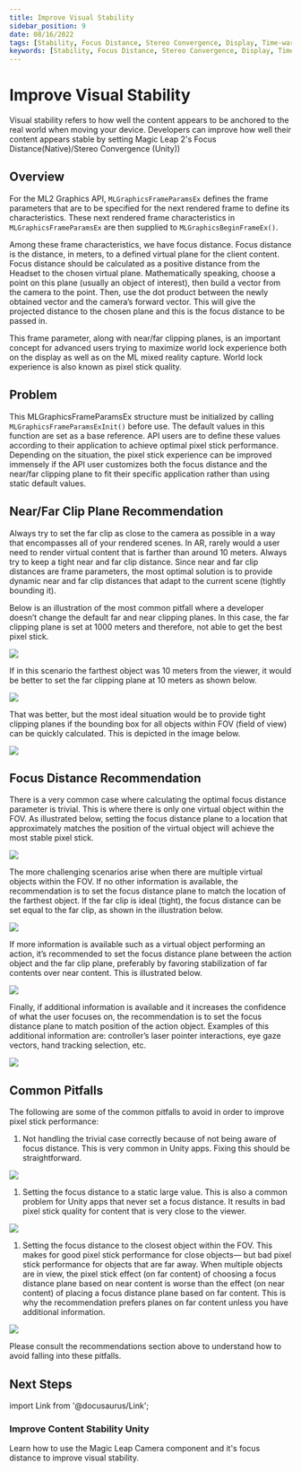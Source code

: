 ```yaml
---
title: Improve Visual Stability
sidebar_position: 9
date: 08/16/2022
tags: [Stability, Focus Distance, Stereo Convergence, Display, Time-warp]
keywords: [Stability, Focus Distance, Stereo Convergence, Display, Time-warp]
---
```


# Improve Visual Stability

Visual stability refers to how well the content appears to be anchored to the real world when moving your device. Developers can improve how well their content appears stable by setting Magic Leap 2's Focus Distance(Native)/Stereo Convergence (Unity))

## Overview

For the ML2 Graphics API, `MLGraphicsFrameParamsEx` defines the frame parameters that are to be specified for the next rendered frame to define its characteristics. These next rendered frame characteristics in `MLGraphicsFrameParamsEx` are then supplied to `MLGraphicsBeginFrameEx()`.

Among these frame characteristics, we have focus distance. Focus distance is the distance, in meters, to a defined virtual plane for the client content. Focus distance should be calculated as a positive distance from the Headset to the chosen virtual plane. Mathematically speaking, choose a point on this plane (usually an object of interest), then build a vector from the camera to the point. Then, use the dot product between the newly obtained vector and the camera’s forward vector. This will give the projected distance to the chosen plane and this is the focus distance to be passed in.

This frame parameter, along with near/far clipping planes, is an important concept for advanced users trying to maximize world lock experience both on the display as well as on the ML mixed reality capture. World lock experience is also known as pixel stick quality.

## Problem

This MLGraphicsFrameParamsEx structure must be initialized by calling `MLGraphicsFrameParamsExInit()`  before use. The default values in this function are set as a base reference. API users are to define these values according to their application to achieve optimal pixel stick performance. Depending on the situation, the pixel stick experience can be improved immensely if the API user customizes both the focus distance and the near/far clipping plane to fit their specific application rather than using static default values.

## Near/Far Clip Plane Recommendation

Always try to set the far clip as close to the camera as possible in a way that encompasses all of your rendered scenes. In AR, rarely would a user need to render virtual content that is farther than around 10 meters. Always try to keep a tight near and far clip distance. Since near and far clip distances are frame parameters, the most optimal solution is to provide dynamic near and far clip distances that adapt to the current scene (tightly bounding it).

Below is an illustration of the most common pitfall where a developer doesn’t change the default far and near clipping planes. In this case, the far clipping plane is set at 1000 meters and therefore, not able to get the best pixel stick.

![](/img/focus-distance/focus_distance_001.png)

If in this scenario the farthest object was 10 meters from the viewer, it would be better to set the far clipping plane at 10 meters as shown below.

![](/img/focus-distance/focus_distance_002.png)

That was better, but the most ideal situation would be to provide tight clipping planes if the bounding box for all objects within FOV (field of view) can be quickly calculated. This is depicted in the image below.

![](/img/focus-distance/focus_distance_003.png)

## Focus Distance Recommendation

There is a very common case where calculating the optimal focus distance parameter is trivial. This is where there is only one virtual object within the FOV. As illustrated below, setting the focus distance plane to a location that approximately matches the position of the virtual object will achieve the most stable pixel stick.

![](/img/focus-distance/focus_distance_004.png)

The more challenging scenarios arise when there are multiple virtual objects within the FOV. If no other information is available, the recommendation is to set the focus distance plane to match the location of the farthest object. If the far clip is ideal (tight), the focus distance can be set equal to the far clip, as shown in the illustration below.

![](/img/focus-distance/focus_distance_005.png)

If more information is available such as a virtual object performing an action, it’s recommended to set the focus distance plane between the action object and the far clip plane, preferably by favoring stabilization of far contents over near content. This is illustrated below.

![](/img/focus-distance/focus_distance_006.png)

Finally, if additional information is available and it increases the confidence of what the user focuses on, the recommendation is to set the focus distance plane to match position of the action object. Examples of this additional information are: controller’s laser pointer interactions, eye gaze vectors, hand tracking selection, etc.

![](/img/focus-distance/focus_distance_007.png)

## Common Pitfalls

The following are some of the common pitfalls to avoid in order to improve pixel stick performance:


1) Not handling the trivial case correctly because of not being aware of focus distance. This is very common in Unity apps. Fixing this should be straightforward.

![](/img/focus-distance/focus_distance_008.png)

1) Setting the focus distance to a static large value. This is also a common problem for Unity apps that never set a focus distance. It results in bad pixel stick quality for content that is very close to the viewer.

![](/img/focus-distance/focus_distance_009.png)

1) Setting the focus distance to the closest object within the FOV. This makes for good pixel stick performance for close objects— but bad pixel stick performance for objects that are far away. When multiple objects are in view, the pixel stick effect (on far content) of choosing a focus distance plane based on near content is worse than the effect (on near content) of placing a focus distance plane based on far content. This is why the recommendation prefers planes on far content unless you have additional information.

![](/img/focus-distance/focus_distance_010.png)

Please consult the recommendations section above to understand how to avoid falling into these pitfalls.

## Next Steps

import Link from '@docusaurus/Link';

<h3><Link to="/versioned_docs/version-03-Jan-2023/guides/unity/display/unity-stabilization-overview"> Improve Content Stability Unity</Link> </h3>

Learn how to use the Magic Leap Camera component and it's focus distance to improve visual stability.
